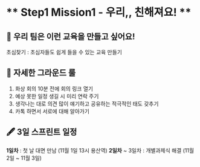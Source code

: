 # ** Step1 Mission1 - 우리,, 친해져요! **


## 📄 우리 팀은 이런 교육을 만들고 싶어요!
  초심찾기 : 초심자들도 쉽게 들을 수 있는 교육 만들기

## 📌 자세한 그라운드 룰
  1. 화상 회의 10분 전에 회의 링크 열기
  2. 예상 못한 일정 생길 시 미리 연락 주기
  3. 생각나는 대로 의견 많이 얘기하고 공유하는 적극적인 태도 갖추기
  4. 카톡 하면서 서로에 대해 알아가기

## 🖋 3일 스프린트 일정
  **1일차** : 첫 날 대면 만남 (11월 1일 13시 용산역)
  **2일차** ~ 3일차 : 개별과제식 해결 (11월 2일 ~ 11월 3일)
